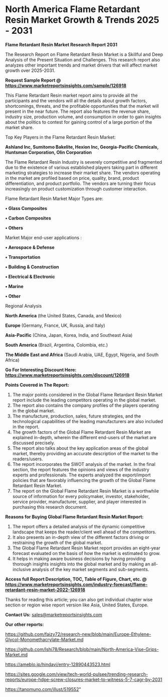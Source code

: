 # North America Flame Retardant Resin Market Growth & Trends 2025 - 2031

<strong>Flame Retardant Resin Market Research Report 2031</strong>

The Research Report on Flame Retardant Resin Market is a Skillful and Deep Analysis of the Present Situation and Challenges. This research report also analyzes other important trends and market drivers that will affect market growth over 2025-2031.

<strong>Request Sample Report @ <a href=https://www.marketreportsinsights.com/sample/126918>https://www.marketreportsinsights.com/sample/126918</a></strong>

This Flame Retardant Resin market report aims to provide all the participants and the vendors will all the details about growth factors, shortcomings, threats, and the profitable opportunities that the market will present in the near future. The report also features the revenue share, industry size, production volume, and consumption in order to gain insights about the politics to contest for gaining control of a large portion of the market share.

Top Key Players in the Flame Retardant Resin Market:

<strong>Ashland Inc, Sumitomo Bakelite, Hexion Inc, Georgia-Pacific Chemicals, Huntsman Corporation, Olin Corporation</strong>

The Flame Retardant Resin Industry is severely competitive and fragmented due to the existence of various established players taking part in different marketing strategies to increase their market share. The vendors operating in the market are profiled based on price, quality, brand, product differentiation, and product portfolio. The vendors are turning their focus increasingly on product customization through customer interaction.

Flame Retardant Resin Market Major Types are:

<strong>• Glass Composites

• Carbon Composites

• Others</strong>

Market Major end-user applications :

<strong>• Aerospace & Defense

• Transportation

• Building & Construction

• Electrical & Electronic

• Marine

• Other</strong>

Regional Analysis

</u><strong><b>North America</b></strong> (the United States, Canada, and Mexico)

<strong><b>Europe </b></strong>(Germany, France, UK, Russia, and Italy)

<strong><b>Asia-Pacific</b></strong> (China, Japan, Korea, India, and Southeast Asia)

<strong><b>South America</b></strong> (Brazil, Argentina, Colombia, etc.)

<strong><b>The Middle East and Africa</b></strong> (Saudi Arabia, UAE, Egypt, Nigeria, and South Africa)

<strong>Go For Interesting Discount Here: <a href=https://www.marketreportsinsights.com/discount/126918>https://www.marketreportsinsights.com/discount/126918</a></strong>

<strong>Points Covered in The Report:</strong>
<ol>
  <li>The major points considered in the Global Flame Retardant Resin Market report include the leading competitors operating in the global market.</li>
  <li>The report also contains the company profiles of the players operating in the global market.</li>
  <li>The manufacture, production, sales, future strategies, and the technological capabilities of the leading manufacturers are also included in the report.</li>
  <li>The growth factors of the Global Flame Retardant Resin Market are explained in-depth, wherein the different end-users of the market are discussed precisely.</li>
  <li>The report also talks about the key application areas of the global market, thereby providing an accurate description of the market to the readers/users.</li>
  <li>The report incorporates the SWOT analysis of the market. In the final section, the report features the opinions and views of the industry experts and professionals. The experts analyzed the export/import policies that are favorably influencing the growth of the Global Flame Retardant Resin Market.</li>
  <li>The report on the Global Flame Retardant Resin Market is a worthwhile source of information for every policymaker, investor, stakeholder, service provider, manufacturer, supplier, and player interested in purchasing this research document.</li>
</ol>
<strong>Reasons for Buying Global Flame Retardant Resin Market Report:</strong>

<ol>
  <li>The report offers a detailed analysis of the dynamic competitive landscape that keeps the reader/client well ahead of the competitors.</li>
  <li>It also presents an in-depth view of the different factors driving or restraining the growth of the global market.</li>
  <li>The Global Flame Retardant Resin Market report provides an eight-year forecast evaluated on the basis of how the market is estimated to grow.</li>
  <li>It helps in making aware business decisions by having providing thorough insights insights into the global market and by making an all-inclusive analysis of the key market segments and sub-segments.</li>
</ol>
<strong>Access full Report Description, TOC, Table of Figure, Chart, etc. @ <a href=https://www.marketreportsinsights.com/industry-forecast/flame-retardant-resin-market-2022-126918>https://www.marketreportsinsights.com/industry-forecast/flame-retardant-resin-market-2022-126918</a></strong>


Thanks for reading this article; you can also get individual chapter wise section or region wise report version like Asia, United States, Europe.

<strong>Contact Us:</strong>
sales@marketreportsinsights.com

<strong>Our other reports:</strong>

<a href=https://github.com/faizy72/research-new/blob/main/Europe-Ethylene-Glycol-Monomethacrylate-Market.md>https://github.com/faizy72/research-new/blob/main/Europe-Ethylene-Glycol-Monomethacrylate-Market.md</a>

<a href=https://github.com/Ishi78/Research/blob/main/North-America-Vise-Grips-Market.md>https://github.com/Ishi78/Research/blob/main/North-America-Vise-Grips-Market.md</a>

<a href=https://ameblo.jp/hindavi/entry-12890443523.html>https://ameblo.jp/hindavi/entry-12890443523.html</a>

<a href=https://sites.google.com/view/tech-world-pulsee/trending-research-reports/europe-hdpe-screw-closures-market-to-witness-5-7-cagr-by-2031>https://sites.google.com/view/tech-world-pulsee/trending-research-reports/europe-hdpe-screw-closures-market-to-witness-5-7-cagr-by-2031</a>

<a href=https://tanomuno.com/illust/519552>https://tanomuno.com/illust/519552</a>"
